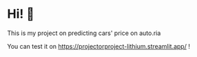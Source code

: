 # Hi! 🚗

This is my project on predicting cars' price on auto.ria

You can test it on https://projectorproject-lithium.streamlit.app/ !

